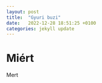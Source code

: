 ```yaml
---
layout: post
title:  "Gyuri buzi"
date:   2022-12-28 18:51:25 +0100
categories: jekyll update
---
```


# Miért

Mert